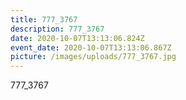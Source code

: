 ```yaml
---
title: 777_3767
description: 777_3767
date: 2020-10-07T13:13:06.824Z
event_date: 2020-10-07T13:13:06.867Z
picture: /images/uploads/777_3767.jpg
---
```

777_3767